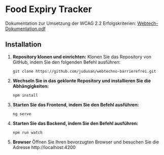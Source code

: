 # Food Expiry Tracker
Dokumentation zur Umsetzung der WCAG 2.2 Erfolgskriterien: [Webtech-Dokumentation.pdf](https://github.com/user-attachments/files/17052488/Webtech-Dokumentation.pdf)

## Installation
1. **Repository klonen und einrichten:** Klonen Sie das Repository von GitHub, indem Sie den folgenden Befehl ausführen:
    ```
   git clone https://github.com/judusan/webtechno-barrierefrei.git
     ```
2. **Wechseln Sie in das geklonte Repository und installieren Sie die Abhängigkeiten:**
     ```
     npm install
     ```
3. **Starten Sie das Frontend, indem Sie den Befehl ausführen:**
     ```
     ng serve
     ```
4. **Starten Sie das Backend, indem Sie den Befehl ausführen:**
     ```
     npm run watch
     ```
5. **Browser** Öffnen Sie Ihren bevorzugten Browser und besuchen Sie die Adresse http://localhost:4200
